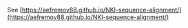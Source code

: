 See [https://aefremov88.github.io/NKI-sequence-alignment/](https://aefremov88.github.io/NKI-sequence-alignment/)
